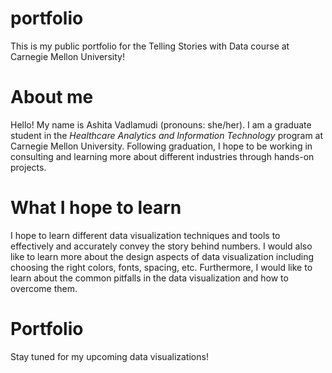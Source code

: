 # portfolio
This is my public portfolio for the Telling Stories with Data course at Carnegie Mellon University!

# About me
Hello! My name is Ashita Vadlamudi (pronouns: she/her). I am a graduate student in the *Healthcare Analytics and Information Technology* program at Carnegie Mellon University. Following graduation, I hope to be working in consulting and learning more about different industries through hands-on projects. 

# What I hope to learn
I hope to learn different data visualization techniques and tools to effectively and accurately convey the story behind numbers. I would also like to learn more about the design aspects of data visualization including choosing the right colors, fonts, spacing, etc. Furthermore, I would like to learn about the common pitfalls in the data visualization and how to overcome them. 

# Portfolio
Stay tuned for my upcoming data visualizations! 
